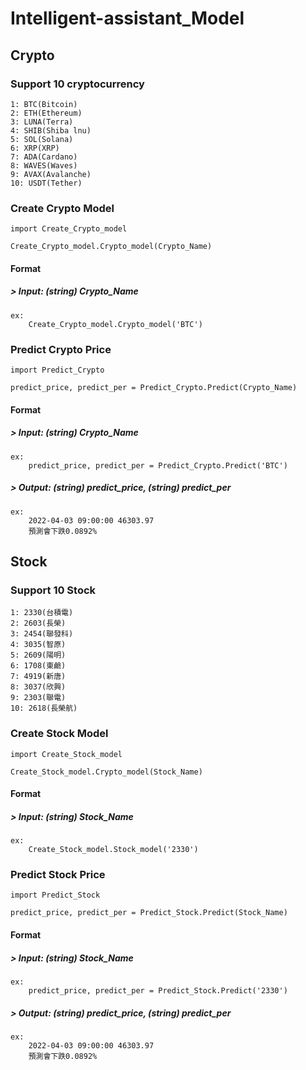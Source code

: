 # Intelligent-assistant_Model

## **Crypto** 

### Support 10 cryptocurrency 

    1: BTC(Bitcoin)  
    2: ETH(Ethereum)  
    3: LUNA(Terra)
    4: SHIB(Shiba lnu)  
    5: SOL(Solana)  
    6: XRP(XRP)  
    7: ADA(Cardano)  
    8: WAVES(Waves)  
    9: AVAX(Avalanche)  
    10: USDT(Tether)

### Create Crypto Model 

    import Create_Crypto_model

    Create_Crypto_model.Crypto_model(Crypto_Name)

####    Format 

#####   > Input: (string) Crypto_Name 
    ex: 
        Create_Crypto_model.Crypto_model('BTC') 

### Predict Crypto Price

    import Predict_Crypto

    predict_price, predict_per = Predict_Crypto.Predict(Crypto_Name)    

####    Format 

#####   > Input: (string) Crypto_Name
    ex: 
        predict_price, predict_per = Predict_Crypto.Predict('BTC') 
    
#####   > Output: (string) predict_price, (string) predict_per 
    ex:     
        2022-04-03 09:00:00 46303.97 
        預測會下跌0.0892% 

## **Stock** 

### Support 10 Stock

    1: 2330(台積電) 
    2: 2603(長榮)   
    3: 2454(聯發科)
    4: 3035(智原)  
    5: 2609(陽明)  
    6: 1708(東鹼)  
    7: 4919(新唐)  
    8: 3037(欣興)  
    9: 2303(聯電)  
    10: 2618(長榮航)

### Create Stock Model 

    import Create_Stock_model

    Create_Stock_model.Crypto_model(Stock_Name)

####    Format 

#####   > Input: (string) Stock_Name 
    ex: 
        Create_Stock_model.Stock_model('2330') 

### Predict Stock Price

    import Predict_Stock

    predict_price, predict_per = Predict_Stock.Predict(Stock_Name)    

####    Format 

#####   > Input: (string) Stock_Name
    ex: 
        predict_price, predict_per = Predict_Stock.Predict('2330') 
    
#####   > Output: (string) predict_price, (string) predict_per 
    ex:     
        2022-04-03 09:00:00 46303.97 
        預測會下跌0.0892% 

